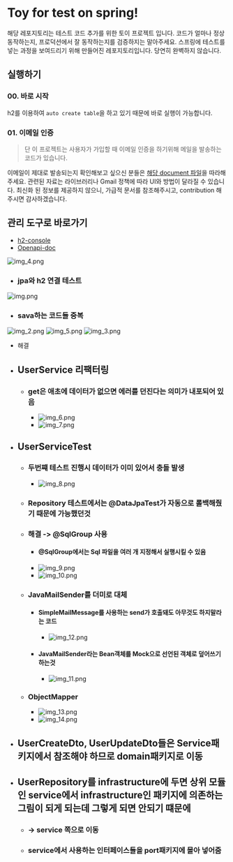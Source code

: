 # Toy for test on spring!

해당 레포지토리는 테스트 코드 추가를 위한 토이 프로젝트 입니다.
코드가 얼마나 정상 동작하는지, 프로덕션에서 잘 동작하는지를 검증하지는 말아주세요.
스프링에 테스트를 넣는 과정을 보여드리기 위해 만들어진 레포지토리입니다.
당연히 완벽하지 않습니다.

## 실행하기

### 00. 바로 시작

h2를 이용하여 `auto create table`을 하고 있기 때문에 바로 실행이 가능합니다.

### 01. 이메일 인증

> 단 이 프로젝트는 사용자가 가입할 때 이메일 인증을 하기위해 메일을 발송하는 코드가 있습니다.

이메일이 제대로 발송되는지 확인해보고 싶으신 분들은 [해당 document 파일](./document/connect-mail-sender.md)을 따라해주세요.
관련된 자료는 라이브러리나 Gmail 정책에 따라 UI와 방법이 달라질 수 있습니다.
최신화 된 정보를 제공하지 않으니, 가급적 문서를 참조해주시고, contribution 해주시면 감사하겠습니다.

## 관리 도구로 바로가기

- [h2-console](http://localhost:8080/h2-console)
- [Openapi-doc](http://localhost:8080/swagger-ui.html)

![img_4.png](img_4.png)
* ### jpa와 h2 연결 테스트
![img.png](img.png)
* ### sava하는 코드들 중복
![img_2.png](img_2.png)
![img_5.png](img_5.png)
![img_3.png](img_3.png)
* 해결

* ## UserService 리팩터링
  * ### get은 애초에 데이터가 없으면 에러를 던진다는 의미가 내포되어 있음
    * ![img_6.png](img_6.png)
    * ![img_7.png](img_7.png)
* ## UserServiceTest
  * ### 두번쨰 테스트 진행시 데이터가 이미 있어서 충돌 발생 
    * ![img_8.png](img_8.png)
  * ### Repository 테스트에서는 @DataJpaTest가 자동으로 롤백해줬기 때문에 가능했던것
  * ### 해결 -> @SqlGroup 사용
    * #### @SqlGroup에서는 Sql 파일을 여러 개 지정해서 실행시킬 수 있음
    * ![img_9.png](img_9.png)
    * ![img_10.png](img_10.png)
  * ### JavaMailSender를 더미로 대체
    * #### SimpleMailMessage를 사용하는 send가 호출돼도 아무것도 하지말라는 코드
      * ![img_12.png](img_12.png)
    * #### JavaMailSender라는 Bean객체를 Mock으로 선언된 객체로 덮어쓰기 하는것
      * ![img_11.png](img_11.png)

  * ### ObjectMapper
    * ![img_13.png](img_13.png)
    * ![img_14.png](img_14.png)

* ## UserCreateDto, UserUpdateDto들은 Service패키지에서 참조해야 하므로 domain패키지로 이동
* ## UserRepository를 infrastructure에 두면 상위 모듈인 service에서 infrastructure인 패키지에 의존하는 그림이 되게 되는데 그렇게 되면 안되기 떄문에
  * ### -> service 쪽으로 이동
  * ### service에서 사용하는 인터페이스들을 port패키지에 몰아 넣어줌